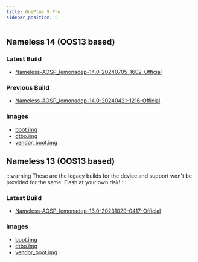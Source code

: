 ```yaml
---
title: OnePlus 9 Pro
sidebar_position: 5
---
```


## Nameless 14 (OOS13 based)

### Latest Build
- [Nameless-AOSP_lemonadep-14.0-20240705-1602-Official](https://sourceforge.net/projects/nameless-aosp/files/lemonadep/Nameless-AOSP_lemonadep-14.0-20240705-1602-Official.zip/download)

### Previous Build
- [Nameless-AOSP_lemonadep-14.0-20240421-1216-Official](https://sourceforge.net/projects/nameless-aosp/files/lemonadep/Nameless-AOSP_lemonadep-14.0-20240421-1216-Official.zip/download)

### Images
- [boot.img](https://sourceforge.net/projects/nameless-aosp/files/lemonadep/images/09-03-2024/boot.img/download)
- [dtbo.img](https://sourceforge.net/projects/nameless-aosp/files/lemonadep/images/09-03-2024/dtbo.img/download)
- [vendor_boot.img](https://sourceforge.net/projects/nameless-aosp/files/lemonadep/images/09-03-2024/vendor_boot.img/download)

## Nameless 13 (OOS13 based)

:::warning
These are the legacy builds for the device and support won't be provided for the same. Flash at your own risk!
:::

### Latest Build
- [Nameless-AOSP_lemonadep-13.0-20231029-0417-Official](https://sourceforge.net/projects/nameless-aosp/files/lemonadep/Nameless-AOSP_lemonadep-13.0-20231029-0417-Official.zip/download)

### Images
- [boot.img](https://sourceforge.net/projects/nameless-aosp/files/lemonadep/images/14-01-2023/boot.img/download)
- [dtbo.img](https://sourceforge.net/projects/nameless-aosp/files/lemonadep/images/14-01-2023/dtbo.img/download)
- [vendor_boot.img](https://sourceforge.net/projects/nameless-aosp/files/lemonadep/images/14-01-2023/vendor_boot.img/download)